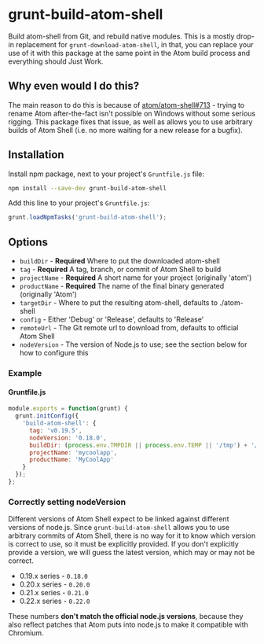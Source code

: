 # grunt-build-atom-shell

Build atom-shell from Git, and rebuild native modules. This is a mostly drop-in replacement for `grunt-download-atom-shell`, in that, you can replace your use of it with this package at the same point in the Atom build process and everything should Just Work.

## Why even would I do this?

The main reason to do this is because of [atom/atom-shell#713](https://github.com/atom/atom-shell/issues/713) - trying to rename Atom after-the-fact isn't possible on Windows without some serious rigging. This package fixes that issue, as well as allows you to use arbitrary builds of Atom Shell (i.e. no more waiting for a new release for a bugfix). 

## Installation

Install npm package, next to your project's `Gruntfile.js` file:

```sh
npm install --save-dev grunt-build-atom-shell
```

Add this line to your project's `Gruntfile.js`:

```js
grunt.loadNpmTasks('grunt-build-atom-shell');
```

## Options

* `buildDir` - **Required** Where to put the downloaded atom-shell
* `tag` - **Required** A tag, branch, or commit of Atom Shell to build
* `projectName` - **Required** A short name for your project (originally 'atom')
* `productName` - **Required** The name of the final binary generated (originally 'Atom')
* `targetDir` - Where to put the resulting atom-shell, defaults to ./atom-shell
* `config` - Either 'Debug' or 'Release', defaults to 'Release'
* `remoteUrl` - The Git remote url to download from, defaults to official Atom Shell
* `nodeVersion` - The version of Node.js to use; see the section below for how to configure this

### Example

#### Gruntfile.js

```js
module.exports = function(grunt) {
  grunt.initConfig({
    'build-atom-shell': {
      tag: 'v0.19.5',
      nodeVersion: '0.18.0',
      buildDir: (process.env.TMPDIR || process.env.TEMP || '/tmp') + '/atom-shell',
      projectName: 'mycoolapp',
      productName: 'MyCoolApp'
    }
  });
};
```

### Correctly setting nodeVersion

Different versions of Atom Shell expect to be linked against different versions of node.js. Since `grunt-build-atom-shell` allows you to use arbitrary commits of Atom Shell, there is no way for it to know which version is correct to use, so it must be explicitly provided. If you don't explicitly provide a version, we will guess the latest version, which may or may not be correct.

* 0.19.x series - `0.18.0`
* 0.20.x series - `0.20.0`
* 0.21.x series - `0.21.0`
* 0.22.x series - `0.22.0`

These numbers **don't match the official node.js versions**, because they also reflect patches that Atom puts into node.js to make it compatible with Chromium. 
